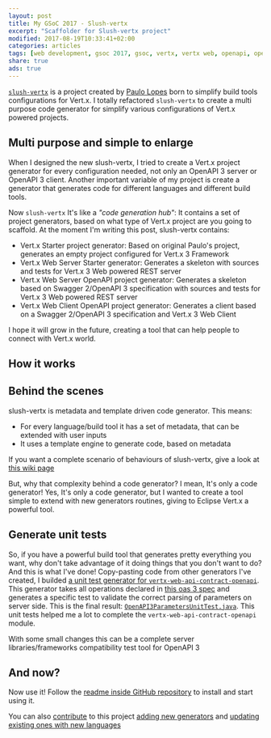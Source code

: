 ```yaml
---
layout: post
title: My GSoC 2017 - Slush-vertx
excerpt: "Scaffolder for Slush-vertx project"
modified: 2017-08-19T10:33:41+02:00
categories: articles
tags: [web development, gsoc 2017, gsoc, vertx, vertx web, openapi, openapi3, generator, slush-vertx]
share: true
ads: true
---
```


[`slush-vertx`](https://github.com/pmlopes/slush-vertx) is a project created by [Paulo Lopes](https://www.jetdrone.xyz) born to simplify build tools configurations for Vert.x. I totally refactored `slush-vertx` to create a multi purpose code generator for simplify various configurations of Vert.x powered projects.

## Multi purpose and simple to enlarge
When I designed the new slush-vertx, I tried to create a Vert.x project generator for every configuration needed, not only an OpenAPI 3 server or OpenAPI 3 client. Another important variable of my project is create a generator that generates code for different languages and different build tools.

Now `slush-vertx` It's like a _"code generation hub"_: It contains a set of project generators, based on what type of Vert.x project are you going to scaffold. At the moment I'm writing this post, slush-vertx contains:

* Vert.x Starter project generator: Based on original Paulo's project, generates an empty project configured for Vert.x 3 Framework
* Vert.x Web Server Starter generator: Generates a skeleton with sources and tests for Vert.x 3 Web powered REST server
* Vert.x Web Server OpenAPI project generator: Generates a skeleton based on Swagger 2/OpenAPI 3 specification with sources and tests for Vert.x 3 Web powered REST server
* Vert.x Web Client OpenAPI project generator: Generates a client based on a Swagger 2/OpenAPI 3 specification and Vert.x 3 Web Client

I hope it will grow in  the future, creating a tool that can help people to connect with Vert.x world.

## How it works
<script type="text/javascript" src="https://asciinema.org/a/134050.js" id="asciicast-134050" async></script>

## Behind the scenes
slush-vertx is metadata and template driven code generator. This means:

* For every language/build tool it has a set of metadata, that can be extended with user inputs
* It uses a template engine to generate code, based on metadata

If you want a complete scenario of behaviours of slush-vertx, give a look at [this wiki page](https://github.com/pmlopes/slush-vertx/wiki/Slush-Vert.x-Structure)

But, why that complexity behind a code generator? I mean, It's only a code generator! Yes, It's only a code generator, but I wanted to create a tool simple to extend with new generators routines, giving to Eclipse Vert.x a powerful tool.

## Generate unit tests
So, if you have a powerful build tool that generates pretty everything you want, why don't take advantage of it doing things that you don't want to do? And this is what I've done! Copy-pasting code from other generators I've created, I builded [a unit test generator for `vertx-web-api-contract-openapi`](https://github.com/pmlopes/slush-vertx/tree/master/src/generators/vertx_web_unit_test_generator). This generator takes all operations declared in [this oas 3 spec](https://github.com/pmlopes/slush-vertx/blob/master/src/generators/vertx_web_unit_test_generator/openapi.yaml) and generates a specific test to validate the correct parsing of parameters on server side. This is the final result: [`OpenAPI3ParametersUnitTest.java`](https://github.com/slinkydeveloper/vertx-web/blob/designdriven/vertx-web-api-contract/vertx-web-api-contract-openapi/src/test/java/io/vertx/ext/web/designdriven/openapi3/OpenAPI3ParametersUnitTest.java). This unit tests helped me a lot to complete the `vertx-web-api-contract-openapi` module.

With some small changes this can be a complete server libraries/frameworks compatibility test tool for OpenAPI 3

## And now?
Now use it! Follow the [readme inside GitHub repository](https://github.com/pmlopes/slush-vertx) to install and start using it.

You can also [contribute](https://github.com/pmlopes/slush-vertx/wiki/How-to-contribute) to this project [adding new generators](https://github.com/pmlopes/slush-vertx/wiki/Create-a-new-generator) and [updating existing ones with new languages](https://github.com/pmlopes/slush-vertx/wiki/Add-new-language-to-existing-generatorhttps://github.com/pmlopes/slush-vertx/wiki/Add-new-language-to-existing-generator)
